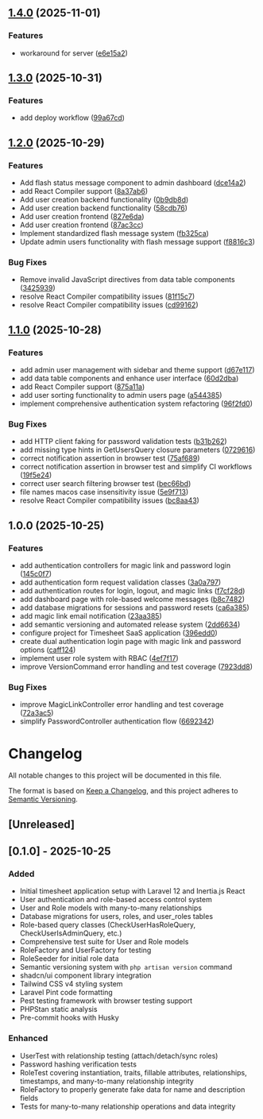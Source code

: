 ## [1.4.0](https://github.com/tailoredstack/timesheet/compare/v1.3.0...v1.4.0) (2025-11-01)

### Features

* workaround for server ([e6e15a2](https://github.com/tailoredstack/timesheet/commit/e6e15a21f98a3a15fc64ec80db9bba9cb37640f3))

## [1.3.0](https://github.com/tailoredstack/timesheet/compare/v1.2.0...v1.3.0) (2025-10-31)

### Features

* add deploy workflow ([99a67cd](https://github.com/tailoredstack/timesheet/commit/99a67cd26ffa3e121a099a934305567dd7043115))

## [1.2.0](https://github.com/tailoredstack/timesheet/compare/v1.1.0...v1.2.0) (2025-10-29)

### Features

* Add flash status message component to admin dashboard ([dce14a2](https://github.com/tailoredstack/timesheet/commit/dce14a219bdf1001fc9b45989a2d72cb80575903))
* add React Compiler support ([8a37ab6](https://github.com/tailoredstack/timesheet/commit/8a37ab6cfd432154366d36d2cbb4c1c6a75e4325))
* Add user creation backend functionality ([0b9db8d](https://github.com/tailoredstack/timesheet/commit/0b9db8d1c99b0c836d1f3f2d0652f87dd6b79f24))
* Add user creation backend functionality ([58cdb76](https://github.com/tailoredstack/timesheet/commit/58cdb767f6ef88ff826b0f392310b885372d6055))
* Add user creation frontend ([827e6da](https://github.com/tailoredstack/timesheet/commit/827e6da394b7ac81b2a7ac40534e4a90a5dd6ee3))
* Add user creation frontend ([87ac3cc](https://github.com/tailoredstack/timesheet/commit/87ac3cc610c66f3aedddf5b6c08815d1ace28e2e))
* Implement standardized flash message system ([fb325ca](https://github.com/tailoredstack/timesheet/commit/fb325ca3c1524f9490393678d625cc20362e1b84))
* Update admin users functionality with flash message support ([f8816c3](https://github.com/tailoredstack/timesheet/commit/f8816c30b9ecc6c106549cf3e5379dcb9157a4bd))

### Bug Fixes

* Remove invalid JavaScript directives from data table components ([3425939](https://github.com/tailoredstack/timesheet/commit/342593951a9c2686335b511cd3373082f2261832))
* resolve React Compiler compatibility issues ([81f15c7](https://github.com/tailoredstack/timesheet/commit/81f15c7946630e18cf5a93211a70e1fa8c8cff94))
* resolve React Compiler compatibility issues ([cd99162](https://github.com/tailoredstack/timesheet/commit/cd991623e0a09014918e96418cd3237506e20f5a))

## [1.1.0](https://github.com/tailoredstack/timesheet/compare/v1.0.0...v1.1.0) (2025-10-28)

### Features

* add admin user management with sidebar and theme support ([d67e117](https://github.com/tailoredstack/timesheet/commit/d67e117973da8fd5a9921f52c3ebd7b5e22ba017))
* add data table components and enhance user interface ([60d2dba](https://github.com/tailoredstack/timesheet/commit/60d2dba7cbb2de97b536a44f83671356712192c0))
* add React Compiler support ([875a11a](https://github.com/tailoredstack/timesheet/commit/875a11a27684e5cd05fb673045f789ae9b78420a))
* add user sorting functionality to admin users page ([a544385](https://github.com/tailoredstack/timesheet/commit/a544385ee68515bc23f493bbd647abd851268a0d))
* implement comprehensive authentication system refactoring ([96f2fd0](https://github.com/tailoredstack/timesheet/commit/96f2fd03c8fa7e24c6a19926fb5c6c005c01ff85))

### Bug Fixes

* add HTTP client faking for password validation tests ([b31b262](https://github.com/tailoredstack/timesheet/commit/b31b262f867203af92e5d8570f2229a63e4563c3))
* add missing type hints in GetUsersQuery closure parameters ([0729616](https://github.com/tailoredstack/timesheet/commit/0729616dfbd7e49bcec16c604b325674dee51568))
* correct notification assertion in browser test ([75af689](https://github.com/tailoredstack/timesheet/commit/75af689e084013464c871b6ce2a50cd918263081))
* correct notification assertion in browser test and simplify CI workflows ([19f5e24](https://github.com/tailoredstack/timesheet/commit/19f5e245767fdf206e16b506afb6d2836be13250))
* correct user search filtering browser test ([bec66bd](https://github.com/tailoredstack/timesheet/commit/bec66bd1506215529892f5fdf9806b2e689c5d94))
* file names macos case insensitivity issue ([5e9f713](https://github.com/tailoredstack/timesheet/commit/5e9f713f16b57c93ea3e1a9244f3cc8552860a13))
* resolve React Compiler compatibility issues ([bc8aa43](https://github.com/tailoredstack/timesheet/commit/bc8aa43cb01c02c9f1116c9caab5995bff2705e7))

## 1.0.0 (2025-10-25)

### Features

* add authentication controllers for magic link and password login ([145c0f7](https://github.com/tailoredstack/timesheet/commit/145c0f7c0cbc007e8bd48f2df959fa21fb89380f))
* add authentication form request validation classes ([3a0a797](https://github.com/tailoredstack/timesheet/commit/3a0a797084141971ed9f50d3048248e6670c99d5))
* add authentication routes for login, logout, and magic links ([f7cf28d](https://github.com/tailoredstack/timesheet/commit/f7cf28d654b88f8b82b52603bafebb3b91735ca7))
* add dashboard page with role-based welcome messages ([b8c7482](https://github.com/tailoredstack/timesheet/commit/b8c748221fe8a06cb2f4f94e41582592d0f54fcb))
* add database migrations for sessions and password resets ([ca6a385](https://github.com/tailoredstack/timesheet/commit/ca6a3855816ec754070ffd1fbbcf548f40e7d63a))
* add magic link email notification ([23aa385](https://github.com/tailoredstack/timesheet/commit/23aa3852f030a5fe9430fd595afec15a1b487367))
* add semantic versioning and automated release system ([2dd6634](https://github.com/tailoredstack/timesheet/commit/2dd66348d2549384212544361ca56bcdbff54193))
* configure project for Timesheet SaaS application ([396edd0](https://github.com/tailoredstack/timesheet/commit/396edd0955b4e87e6d8030119cfeb50bf83480b5))
* create dual authentication login page with magic link and password options ([caff124](https://github.com/tailoredstack/timesheet/commit/caff12468c00adbc83508878723787758d3269ac))
* implement user role system with RBAC ([4ef7f17](https://github.com/tailoredstack/timesheet/commit/4ef7f17fb293fd3a0f14325de8fd8ae4d09a3631))
* improve VersionCommand error handling and test coverage ([7923dd8](https://github.com/tailoredstack/timesheet/commit/7923dd88a808b514637aac9f8b4b6a151dc520a1))

### Bug Fixes

* improve MagicLinkController error handling and test coverage ([72a3ac5](https://github.com/tailoredstack/timesheet/commit/72a3ac544fdd60584a2ade1c61bba024ef416645))
* simplify PasswordController authentication flow ([6692342](https://github.com/tailoredstack/timesheet/commit/6692342df0cf26a79376a52d6d364a22d49d1a8f))

# Changelog

All notable changes to this project will be documented in this file.

The format is based on [Keep a Changelog](https://keepachangelog.com/en/1.0.0/),
and this project adheres to [Semantic Versioning](https://semver.org/spec/v2.0.0.html).

## [Unreleased]

## [0.1.0] - 2025-10-25

### Added

- Initial timesheet application setup with Laravel 12 and Inertia.js React
- User authentication and role-based access control system
- User and Role models with many-to-many relationships
- Database migrations for users, roles, and user_roles tables
- Role-based query classes (CheckUserHasRoleQuery, CheckUserIsAdminQuery, etc.)
- Comprehensive test suite for User and Role models
- RoleFactory and UserFactory for testing
- RoleSeeder for initial role data
- Semantic versioning system with `php artisan version` command
- shadcn/ui component library integration
- Tailwind CSS v4 styling system
- Laravel Pint code formatting
- Pest testing framework with browser testing support
- PHPStan static analysis
- Pre-commit hooks with Husky

### Enhanced

- UserTest with relationship testing (attach/detach/sync roles)
- Password hashing verification tests
- RoleTest covering instantiation, traits, fillable attributes, relationships, timestamps, and many-to-many relationship integrity
- RoleFactory to properly generate fake data for name and description fields
- Tests for many-to-many relationship operations and data integrity
